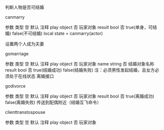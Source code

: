 判断人物是否可结婚

canmarry

参数	类型	空	默认	注释
play	object	否		玩家对象
result	bool	否		true(单身，可结婚) false(不可结婚)
local state = canmarry(actor)

设置两个人成为夫妻

gomarriage

参数	类型	空	默认	注释
play	object	否		玩家对象
name	string	否		结婚对象名称
result	bool	否		true(结婚成功) false(结婚失败)
注：必须男性发起结婚，且女方必须处于在线状态
离婚接口

godivorce

参数	类型	空	默认	注释
play	object	否		玩家对象
result	bool	否		true(离婚成功) false(离婚失败)
传送到配偶附近（结婚互飞命令）

clienttranstospouse

参数	类型	空	默认	注释
play	object	否		玩家对象